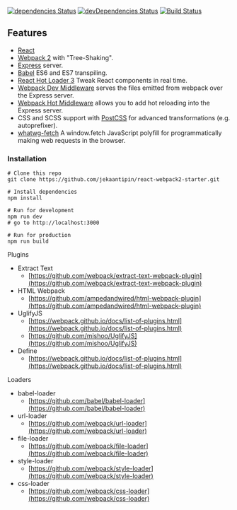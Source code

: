 [![dependencies Status](https://david-dm.org/jekaantipin/react-webpack2-starter/status.svg)](https://david-dm.org/jekaantipin/react-webpack2-starter)
[![devDependencies Status](https://david-dm.org/jekaantipin/react-webpack2-starter/dev-status.svg)](https://david-dm.org/jekaantipin/react-webpack2-starter?type=dev)
[![Build Status](https://travis-ci.org/jekaantipin/react-webpack2-starter.svg?branch=master)](https://travis-ci.org/jekaantipin/react-webpack2-starter)

## Features

* [React](https://facebook.github.io/react/)
* [Webpack 2](https://webpack.js.org/) with "Tree-Shaking".
* [Express](https://expressjs.com/) server.
* [Babel](https://babeljs.io/) ES6 and ES7 transpiling.
* [React Hot Loader 3](https://github.com/gaearon/react-hot-loader) Tweak React components in real time.
* [Webpack Dev Middleware](http://webpack.github.io/docs/webpack-dev-middleware.html) serves the files emitted from webpack over the Express server.
* [Webpack Hot Middleware](https://github.com/glenjamin/webpack-hot-middleware) allows you to add hot reloading into the Express server.
* CSS and SCSS support with [PostCSS](https://github.com/postcss/postcss-loader) for advanced transformations (e.g. autoprefixer).
* [whatwg-fetch](https://github.com/github/fetch) A window.fetch JavaScript polyfill for programmatically making web requests in the browser.

### Installation

```
# Clone this repo
git clone https://github.com/jekaantipin/react-webpack2-starter.git

# Install dependencies
npm install

# Run for development
npm run dev
# go to http://localhost:3000

# Run for production
npm run build
```

Plugins

* Extract Text
	* [https://github.com/webpack/extract-text-webpack-plugin](https://github.com/webpack/extract-text-webpack-plugin)
* HTML Webpack 
	* [https://github.com/ampedandwired/html-webpack-plugin](https://github.com/ampedandwired/html-webpack-plugin)
* UglifyJS
	* [https://webpack.github.io/docs/list-of-plugins.html](https://webpack.github.io/docs/list-of-plugins.html)
	* [https://github.com/mishoo/UglifyJS](https://github.com/mishoo/UglifyJS)
* Define
	* [https://webpack.github.io/docs/list-of-plugins.html](https://webpack.github.io/docs/list-of-plugins.html)

Loaders

* babel-loader
	* [https://github.com/babel/babel-loader](https://github.com/babel/babel-loader)
* url-loader
	* [https://github.com/webpack/url-loader](https://github.com/webpack/url-loader)
* file-loader
	* [https://github.com/webpack/file-loader](https://github.com/webpack/file-loader)
* style-loader
	* [https://github.com/webpack/style-loader](https://github.com/webpack/style-loader)
* css-loader
	* [https://github.com/webpack/css-loader](https://github.com/webpack/css-loader)